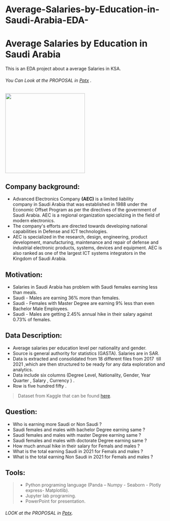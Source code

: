 # Average-Salaries-by-Education-in-Saudi-Arabia-EDA-
# Average Salaries by Education in Saudi Arabia 
This is an EDA project about a average Salaries in KSA.
   ###### You Can Look at the PROPOSAL in [Pptx](https://1drv.ms/p/s!AtiyW7xom5w2gQeoytwKbocwOT2G?e=ILxfSc) .
<img src="https://upload.wikimedia.org/wikipedia/commons/0/06/Advanced_Electronics_Company_New_Logo.png"  width="250" height="250"> 


 ## <a name='intro'>Company background:</a>

  - Advanced Electronics Company **(AEC)** is a limited liability company in Saudi Arabia that was established in 1988 under the Economic Offset Program as per the directives of       the government of Saudi Arabia. AEC is a regional organization specializing in the field of modern electronics. 
  - The company's efforts are directed towards developing national capabilities in Defense and ICT technologies.
  - AEC is specialized in the research, design, engineering, product development, manufacturing, maintenance and repair of defense and industrial electronic products, systems,         devices and equipment. AEC is also ranked as one of the largest ICT systems integrators in the Kingdom of Saudi Arabia.
 

 ## <a name='intro' >Motivation:</a>
 - Salaries in Saudi Arabia has problem with Saudi females earning less than meals.</font>
 - Saudi - Males are earning 36% more than females.
 - Saudi - Females with Master Degree are earning 9% less than even Bachelor Male Employees.
 - Saudi - Males are getting 2.45% annual hike in their salary against 0.73% of females. </font>

  
  
 ## <a name='intro' >Data Description:</a>

  - Average salaries per education level per nationality and gender.
  - Source is general authority for statistics (GASTA). Salaries are in SAR. 
  - Data is extracted and consolidated from 18 different files from 2017  till 2021 ,which are then structured to be ready for any data exploration and analytics.
  - Data include six columns (Degree Level, Nationality, Gender, Year Quarter , Salary , Currency ) .
  - Row is five hundred fifty .
   > Dataset from Kaggle that can be found [here](https://www.kaggle.com/majedalhulayel/average-salaries-by-education-in-saudi-arabia).
 
 
## <a name='intro' >Question:</a>
   - Who is earning more Saudi or Non Saudi ?
   - Saudi females and males with bachelor Degree earning same ?
   - Saudi females and males with master Degree earning same ?
   - Saudi females and males with doctorate Degree earning same ?
   - How much annual hike in their salary for Femals and males ? 
   - What is the total earning Saudi in 2021 for Femals and males ?
   - What is the total earning Non Saudi in 2021 for Femals and males ?

 
 ## <a name='intro' >Tools:</a>
   >- Python programing language (Panda – Numpy - Seaborn - Plotly express- Matplotlib).
   >- Jupyter lab programing.
   >- PowerPoint for presentation.
   
   
###### LOOK at the PROPOSAL in [Pptx](https://1drv.ms/p/s!AtiyW7xom5w2gQeoytwKbocwOT2G?e=ILxfSc).

